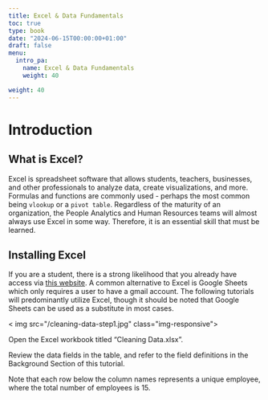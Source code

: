 ```yaml
---
title: Excel & Data Fundamentals
toc: true
type: book
date: "2024-06-15T00:00:00+01:00"
draft: false
menu:
  intro_pa:
    name: Excel & Data Fundamentals
    weight: 40 

weight: 40
---
```


# Introduction

## What is Excel?
Excel is spreadsheet software that allows students, teachers, businesses, and other professionals to analyze data, create visualizations, and more. Formulas and functions are commonly used - perhaps the most common being `vlookup` or a `pivot table`. Regardless of the maturity of an organization, the People Analytics and Human Resources teams will almost always use Excel in some way. Therefore, it is an essential skill that must be learned. 

## Installing Excel

If you are a student, there is a strong likelihood that you already have access via [this website](https://www.microsoft.com/en-us/education/products/office). A common alternative to Excel is Google Sheets which only requires a user to have a gmail account. The following tutorials will predominantly utilize Excel, though it should be noted that Google Sheets can be used as a substitute in most cases. 

< img src="/cleaning-data-step1.jpg" class="img-responsive">

Open the Excel workbook titled “Cleaning Data.xlsx”.

Review the data fields in the table, and refer to the field definitions in the Background Section of this tutorial.

Note that each row below the column names represents a unique employee, where the total number of employees is 15.